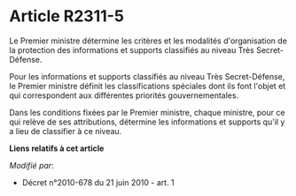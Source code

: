 # Article R2311-5

Le Premier ministre détermine les critères et les modalités d'organisation de la protection des informations  et supports
classifiés au niveau Très Secret-Défense. 

Pour les informations  et supports classifiés au niveau Très Secret-Défense, le Premier ministre définit les classifications
spéciales dont ils font l'objet et qui correspondent aux différentes priorités gouvernementales. 

Dans les conditions fixées par le Premier ministre, chaque ministre, pour ce qui relève de ses attributions, détermine les
informations  et supports qu'il y a lieu de classifier à ce niveau.

**Liens relatifs à cet article**

_Modifié par_:

  - Décret n°2010-678 du 21 juin 2010 - art. 1
